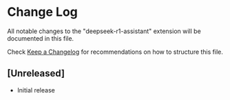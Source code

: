 # Change Log

All notable changes to the "deepseek-r1-assistant" extension will be documented in this file.

Check [Keep a Changelog](http://keepachangelog.com/) for recommendations on how to structure this file.

## [Unreleased]

- Initial release